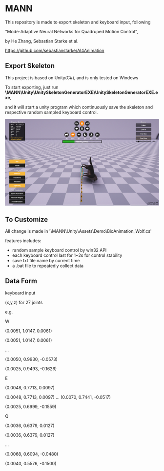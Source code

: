 # MANN

This repository is made to export skeleton and keyboard input, following

"Mode-Adaptive Neural Networks for Quadruped Motion Control",

by He Zhang, Sebastian Starke et al. 

https://github.com/sebastianstarke/AI4Animation



## Export Skeleton

This project is based on Unity(C#), and is only tested on Windows

To start exporting, just run **\MANN\Unity\UnitySkeletonGeneratorEXE\UnitySkeletonGeneratorEXE.exe**,

and it will start a unity program which continuously save the skeleton and respective random sampled keyboard control.

![image-20200526224904619](README.assets/image-20200526224904619.png)



## To Customize

All change is made in '\MANN\Unity\Assets\Demo\BioAnimation_Wolf.cs'

features includes:

- random sample keyboard control by win32 API
- each keyboard control last for 1~2s for control stability
- save txt file name by current time
- a .bat file to repeatedly collect data



## Data Form

keyboard input

(x,y,z) for 27 joints



e.g.

W

(0.0051, 1.0147, 0.0061)

(0.0051, 1.0147, 0.0061)

...

(0.0050, 0.9930, -0.0573)

(0.0025, 0.9493, -0.1626)





E

(0.0048, 0.7713, 0.0097)

(0.0048, 0.7713, 0.0097)
...
(0.0070, 0.7441, -0.0517)

(0.0025, 0.6999, -0.1559)



Q

(0.0036, 0.6379, 0.0127)

(0.0036, 0.6379, 0.0127)

...

(0.0068, 0.6094, -0.0480)

(0.0040, 0.5576, -0.1500)



